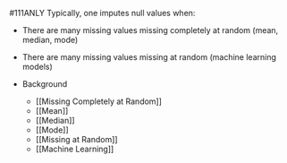 #111ANLY 
Typically, one imputes null values when:
- There are many missing values missing completely at random (mean, median, mode)
- There are many missing values missing at random (machine learning models)

- Background
	- [[Missing Completely at Random]]
	- [[Mean]]
	- [[Median]]
	- [[Mode]]
	- [[Missing at Random]]
	- [[Machine Learning]]